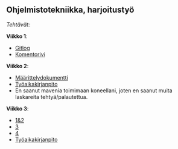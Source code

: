 ## Ohjelmistotekniikka, harjoitustyö

*Tehtävät*:

**Viikko 1**:

* [Gitlog](https://github.com/hagstr/Ohjelmistotekniikka/blob/87154b43f01df66956fa0f14f3e6b999f7224d09/laskarit/viikko1/gitlog.txt)
* [Komentorivi](https://github.com/hagstr/Ohjelmistotekniikka/blob/87154b43f01df66956fa0f14f3e6b999f7224d09/laskarit/viikko1/komentorivi.txt)

**Viikko 2**:

* [Määrittelydokumentti](https://github.com/hagstr/Ohjelmistotekniikka/blob/master/Dokumentointi/M%C3%A4%C3%A4rittelydokumentti.md)
* [Työaikakirjanpito](https://github.com/hagstr/Ohjelmistotekniikka/blob/master/Dokumentointi/Ty%C3%B6aikakirjanpito.md)
* En saanut mavenia toimimaan koneellani, joten en saanut muita laskareita tehtyä/palautettua. 

**Viikko 3**:

* [1&2](https://github.com/hagstr/Ohjelmistotekniikka/blob/master/Dokumentointi/IMG_0652.JPG)
* [3](https://github.com/hagstr/Ohjelmistotekniikka/blob/master/Dokumentointi/IMG_0653.JPG)
* [4](https://github.com/hagstr/Ohjelmistotekniikka/blob/master/Dokumentointi/IMG_0654.JPG)
* [Työaikakirjanpito](https://github.com/hagstr/Ohjelmistotekniikka/blob/master/Dokumentointi/Ty%C3%B6aikakirjanpito.md)

